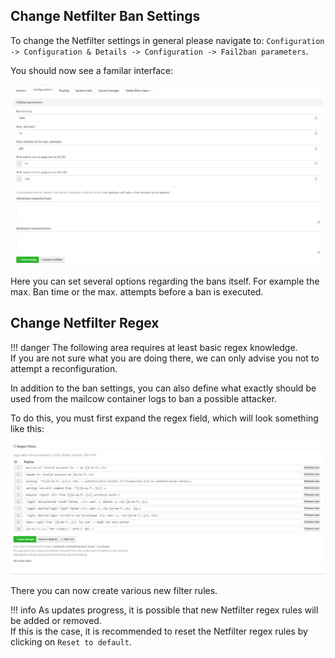 ## Change Netfilter Ban Settings

To change the Netfilter settings in general please navigate to: `Configuration -> Configuration & Details -> Configuration -> Fail2ban parameters`.

You should now see a familar interface:

![Netfilter ban settings](../../assets/images/manual-guides/mailcow-netfilter_settings.en.png)

Here you can set several options regarding the bans itself. 
For example the max. Ban time or the max. attempts before a ban is executed.

## Change Netfilter Regex

!!! danger
	The following area requires at least basic regex knowledge. <br>
	If you are not sure what you are doing there, we can only advise you not to attempt a reconfiguration.

In addition to the ban settings, you can also define what exactly should be used from the mailcow container logs to ban a possible attacker.

To do this, you must first expand the regex field, which will look something like this:

![Netfilter Regex](../../assets/images/manual-guides/mailcow-netfilter_regex.en.png)
	
There you can now create various new filter rules.

!!! info
	As updates progress, it is possible that new Netfilter regex rules will be added or removed. <br>
	If this is the case, it is recommended to reset the Netfilter regex rules by clicking on `Reset to default`.